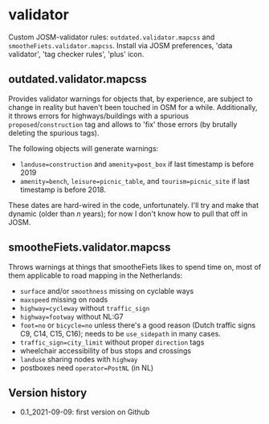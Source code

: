 # validator

Custom JOSM-validator rules: `outdated.validator.mapcss` and `smootheFiets.validator.mapcss`.
Install via JOSM preferences, 'data validator', 'tag checker rules', 'plus' icon.


## outdated.validator.mapcss
Provides validator warnings for objects that, by experience, are subject to change in reality but haven't been touched in OSM for a while.  Additionally, it throws errors for highways/buildings with a spurious `proposed`/`construction` tag and allows to 'fix' those errors (by brutally deleting the spurious tags).

The following objects will generate warnings:
* `landuse=construction` and `amenity=post_box` if last timestamp is before 2019
* `amenity=bench`, `leisure=picnic_table`, and `tourism=picnic_site` if last timestamp is before 2018.

These dates are hard-wired in the code, unfortunately.  I'll try and make that dynamic (older than _n_ years); for now I don't know how to pull that off in JOSM.


## smootheFiets.validator.mapcss
Throws warnings at things that smootheFiets likes to spend time on, most of them applicable to road mapping in the Netherlands:
* `surface` and/or `smoothness` missing on cyclable ways
* `maxspeed` missing on roads
* `highway=cycleway` without `traffic_sign`
* `highway=footway` without NL:G7
* `foot=no` or `bicycle=no` unless there's a good reason (Dutch traffic signs C9, C14, C15, C16); needs to be `use_sidepath` in many cases.
* `traffic_sign=city_limit` without proper `direction` tags
* wheelchair accessibility of bus stops and crossings
* `landuse` sharing nodes with `highway`
* postboxes need `operator=PostNL` (in NL)


## Version history
* 0.1_2021-09-09: first version on Github
